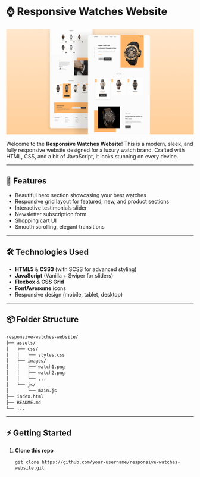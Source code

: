 # ⌚ Responsive Watches Website

![Website Preview](./preview.png)

Welcome to the **Responsive Watches Website**! This is a modern, sleek, and fully responsive website designed for a luxury watch brand. Crafted with HTML, CSS, and a bit of JavaScript, it looks stunning on every device.

---

## 🚀 Features

- Beautiful hero section showcasing your best watches
- Responsive grid layout for featured, new, and product sections
- Interactive testimonials slider
- Newsletter subscription form
- Shopping cart UI
- Smooth scrolling, elegant transitions

---

## 🛠️ Technologies Used

- **HTML5** & **CSS3** (with SCSS for advanced styling)
- **JavaScript** (Vanilla + Swiper for sliders)
- **Flexbox** & **CSS Grid**
- **FontAwesome** icons
- Responsive design (mobile, tablet, desktop)

---

## 📦 Folder Structure

```
responsive-watches-website/
├── assets/
│   ├── css/
│   │   └── styles.css
│   ├── images/
│   │   ├── watch1.png
│   │   ├── watch2.png
│   │   └── ...
│   └── js/
│       └── main.js
├── index.html
├── README.md
└── ...
```

---

## ⚡ Getting Started

1. **Clone this repo**
   ```shell
   git clone https://github.com/your-username/responsive-watches-website.git
```